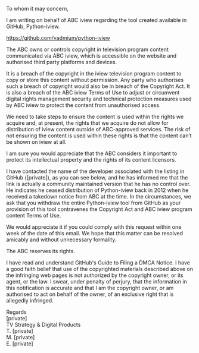 To whom it may concern,   

I am writing on behalf of ABC iview regarding the tool created available in GitHub, Python-iview.  

https://github.com/vadmium/python-iview  

The ABC owns or controls copyright in television program content communicated via ABC iview, which is accessible on the website and authorised third party platforms and devices.  

It is a breach of the copyright in the iview television program content to copy or store this content without permission. Any party who authorises such a breach of copyright would also be in breach of the Copyright Act. It is also a breach of the ABC iview Terms of Use to adjust or circumvent digital rights management security and technical protection measures used by ABC iview to protect the content from unauthorised access.  

We need to take steps to ensure the content is used within the rights we acquire and, at present, the rights that we acquire do not allow for distribution of iview content outside of ABC-approved services. The risk of not ensuring the content is used within these rights is that the content can’t be shown on iview at all.  

I am sure you would appreciate that the ABC considers it important to protect its intellectual property and the rights of its content licensors.  

I have contacted the name of the developer associated with the listing in GitHub ([private]), as you can see below, and he has informed me that the link is actually a community maintained version that he has no control over. He indicates he ceased distribution of Python-iview back in 2012 when he received a takedown notice from ABC at the time. In the circumstances, we ask that you withdraw the entire Python-iview tool from GitHub as your provision of this tool contravenes the Copyright Act and ABC iview program content Terms of Use.

We would appreciate it if you could comply with this request within one week of the date of this email. We hope that this matter can be resolved amicably and without unnecessary formality.  

The ABC reserves its rights.  

I have read and understand GitHub's Guide to Filing a DMCA Notice. I have a good faith belief that use of the copyrighted materials described above on the infringing web pages is not authorized by the copyright owner, or its agent, or the law. I swear, under penalty of perjury, that the information in this notification is accurate and that I am the copyright owner, or am authorised to act on behalf of the owner, of an exclusive right that is allegedly infringed. 

Regards  
[private]  
TV Strategy & Digital Products  
T. [private]  
M. [private]  
E. [private]  
